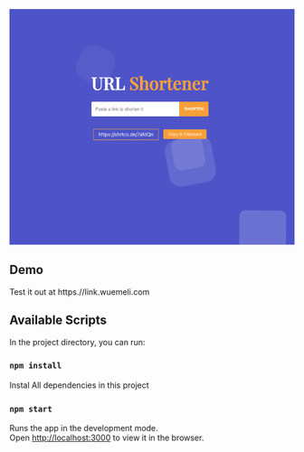 ![Project Preview](./src/shortener_url.png)

## Demo
Test it out at https.//link.wuemeli.com

## Available Scripts

In the project directory, you can run:

### `npm install`

Instal All dependencies in this project

### `npm start`

Runs the app in the development mode.<br />
Open [http://localhost:3000](http://localhost:3000) to view it in the browser.
